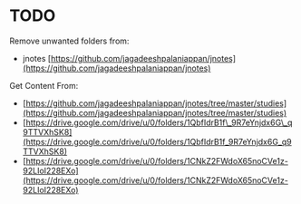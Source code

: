 # TODO

Remove unwanted folders from:

* jnotes [https://github.com/jagadeeshpalaniappan/jnotes](https://github.com/jagadeeshpalaniappan/jnotes)



Get Content From:

* [https://github.com/jagadeeshpalaniappan/jnotes/tree/master/studies](https://github.com/jagadeeshpalaniappan/jnotes/tree/master/studies)
* [https://drive.google.com/drive/u/0/folders/1QbfIdrB1f\_9R7eYnjdx6G\_q9TTVXhSK8](https://drive.google.com/drive/u/0/folders/1QbfIdrB1f_9R7eYnjdx6G_q9TTVXhSK8)
* [https://drive.google.com/drive/u/0/folders/1CNkZ2FWdoX65noCVe1z-92LIoI228EXo](https://drive.google.com/drive/u/0/folders/1CNkZ2FWdoX65noCVe1z-92LIoI228EXo)

